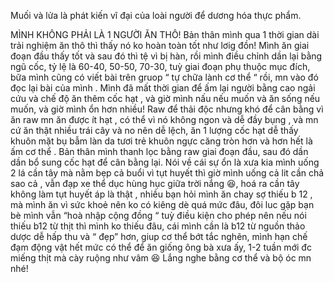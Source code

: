 Muối và lửa là phát kiến vĩ đại của loài người để dương hóa thực phẩm.

MÌNH KHÔNG PHẢI LÀ 1 NGƯỜI ĂN THÔ! 
Bản thân mình qua 1 thời gian dài trải nghiệm ăn thô thì thấy nó ko hoàn toàn tốt như lơig đồn! Mình ăn giai đoạn đầu thấy tốt và sau đó thì tệ vì bị hàn, rồi mình điều chỉnh dần lại bằng ngũ cốc, tỷ lệ là 60-40, 50-50, 70-30, tuỳ giai đoạn phụ thuộc mục đích, bữa mình cũng có viết bài trên gruop “ tự chữa lành cơ thể “ rồi, mn vào đó đọc lại bài của mình . Mình đã mất thời gian để ấm lại người bằng cao ngải cứu và chế độ ăn thêm cốc hạt , và giờ mình nấu nếu muốn và ăn sống nếu muốn, và giờ mình ổn hơn nhiều! Raw để thải độc nhưng khó để cân bằng vì ăn raw mn ăn được ít hạt , có thể vì nó không ngon và dễ đầy bụng , và mn cứ ăn thật nhiều trái cây và no nên dễ lệch, ăn 1 lượng cốc hạt dễ thấy khuôn mặt bụ bẫm làn da tươi trẻ khuôn ngực căng tròn hơn và hơn hết là ấm cơ thể . Bản thân mình thanh lọc bằng raw giai đoạn đầu, sau đó dần dần bổ sung cốc hạt để cân bằng lại. 
  Nói về cái sự ổn là xưa kia mình uống 2 lá cần tây mà nằm bẹp cả buổi vì tụt huyết thì giờ mình uống cả lit cần chả sao cả , vẫn đạp xe thể dục hùng hục giữa trời nắng 😆, hoá ra cần tây không làm tụt huyết áp là thật , nhiều bạn hỏi mình ăn chay sợ thiếu b 12 , mà mình ăn vì sức khoẻ nên ko có kiêng dè quá mức đâu, đôi luc gặp bạn bè mình vẫn “hoà nhập cộng đồng “ tuỳ điều kiện cho phép nên nếu nói thiếu b12 từ thịt thì mình ko thiếu đâu, cái mình cần là b12 từ nguồn thảo dược dễ hấp thu và “ đẹp” hơn, giup cơ thể bớt tắc nghẽn, mình hạn chế đạm động vật hết mức có thể để ăn giống ông bà xưa ấy, 1-2 tuần mới đc miếng thịt mà cày ruộng như vâm 😆
  Lắng nghe bằng cơ thể và bộ óc mn nhé!
